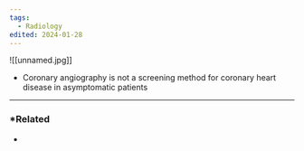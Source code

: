 ```yaml
---
tags:
  - Radiology
edited: 2024-01-28
---
```

![[unnamed.jpg]]

- Coronary angiography is not a screening method for coronary heart disease in asymptomatic patients

---
### *Related
- 
